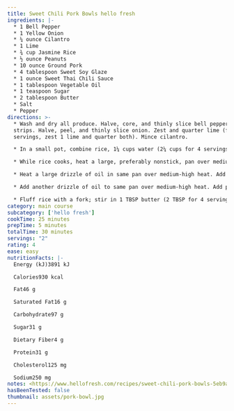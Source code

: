 ```yaml
---
title: Sweet Chili Pork Bowls hello fresh
ingredients: |-
  * 1 Bell Pepper
  * 1 Yellow Onion
  * ¼ ounce Cilantro
  * 1 Lime
  * ¾ cup Jasmine Rice
  * ½ ounce Peanuts
  * 10 ounce Ground Pork
  * 4 tablespoon Sweet Soy Glaze
  * 1 ounce Sweet Thai Chili Sauce
  * 1 tablespoon Vegetable Oil
  * 1 teaspoon Sugar
  * 2 tablespoon Butter
  * Salt
  * Pepper
directions: >-
  * Wash and dry all produce. Halve, core, and thinly slice bell pepper into
  strips. Halve, peel, and thinly slice onion. Zest and quarter lime (for 4
  servings, zest 1 lime and quarter both). Mince cilantro.

  * In a small pot, combine rice, 1¼ cups water (2¼ cups for 4 servings), and a pinch of salt. Bring to a boil, then cover and reduce to a low simmer. Cook until rice is tender, 15-18 minutes. Keep covered off heat until ready to serve.

  * While rice cooks, heat a large, preferably nonstick, pan over mediumhigh heat. Add peanuts, 1 tsp sugar (2 tsp for 4 servings), and 2 TBSP water. Cook, stirring often, until water has evaporated and peanuts are coated and lightly toasted, 3-5 minutes. Turn off heat; transfer to a small bowl. Wipe out pan.

  * Heat a large drizzle of oil in same pan over medium-high heat. Add bell pepper and onion; season with salt and pepper. Cook, stirring, until tender and lightly browned, 6-9 minutes. Transfer veggies to a plate.

  * Add another drizzle of oil to same pan over medium-high heat. Add pork; season with salt and pepper. Using a spatula, press into an even layer. Cook, without stirring, until browned on bottom, 3-4 minutes. Break up meat into pieces and continue cooking until pork is cooked through, 2-4 minutes more. Stir in cooked veggies, then add sweet soy glaze, chili sauce, and 1 TBSP butter (2 TBSP for 4 servings). Cook, stirring, until mixture is thoroughly coated, 1-2 minutes.

  * Fluff rice with a fork; stir in 1 TBSP butter (2 TBSP for 4 servings) and lime zest to taste. Season with salt. Divide between bowls and top with pork mixture. Top with peanuts and cilantro. Serve with lime wedges on the side.
category: main course
subcategory: ['hello fresh']
cookTime: 25 minutes
prepTime: 5 minutes
totalTime: 30 minutes
servings: "2"
rating: 4
ease: easy
nutritionFacts: |-
  Energy (kJ)3891 kJ

  Calories930 kcal

  Fat46 g

  Saturated Fat16 g

  Carbohydrate97 g

  Sugar31 g

  Dietary Fiber4 g

  Protein31 g

  Cholesterol125 mg

  Sodium250 mg
notes: <https://www.hellofresh.com/recipes/sweet-chili-pork-bowls-5eb9aefac352847ac10c4bc0>
hasBeenTested: false
thumbnail: assets/pork-bowl.jpg
---
```

